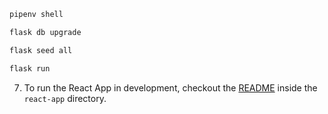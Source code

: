 ```bash
pipenv shell
```

```bash
flask db upgrade
```

```bash
flask seed all
```

```bash
flask run
```

7. To run the React App in development, checkout the [README](./react-app/README.md) inside the `react-app` directory.
